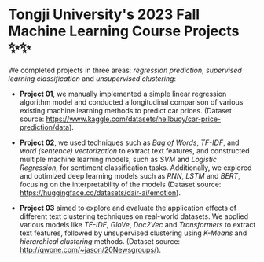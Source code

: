 # Tongji University's 2023 Fall Machine Learning Course Projects ✨✨
We completed projects in three areas: *regression prediction*, *supervised learning classification* and *unsupervised clustering*:

- **Project 01**, we manually implemented a simple linear regression algorithm model and conducted a longitudinal comparison of various existing machine learning methods to predict car prices. (Dataset source: https://www.kaggle.com/datasets/hellbuoy/car-price-prediction/data). 

- **Project 02**, we used techniques such as *Bag of Words*, *TF-IDF*, and *word (sentence) vectorization* to extract text features, and constructed multiple machine learning models, such as *SVM* and *Logistic Regression*, for sentiment classification tasks. Additionally, we explored and optimized deep learning models such as *RNN*, *LSTM* and *BERT*, focusing on the interpretability of the models (Dataset source: https://huggingface.co/datasets/dair-ai/emotion). 

- **Project 03** aimed to explore and evaluate the application effects of different text clustering techniques on real-world datasets. We applied various models like *TF-IDF*, *GloVe*, *Doc2Vec* and *Transformers* to extract text features, followed by unsupervised clustering using *K-Means* and *hierarchical clustering* methods. (Dataset source: http://qwone.com/~jason/20Newsgroups/).
